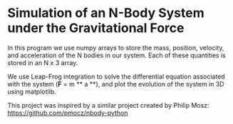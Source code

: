 # Simulation of an N-Body System under the Gravitational Force

In this program we use numpy arrays to store the mass, position, velocity, and acceleration of the N bodies in our system. Each of these quantities is stored in an N x 3 array. 

We use Leap-Frog integration to solve the differential equation associated with the system (**F** = m ** a **), and plot the evolution of the system in 3D using matplotlib.

This project was inspired by a similar project created by Philip Mosz: https://github.com/pmocz/nbody-python 
